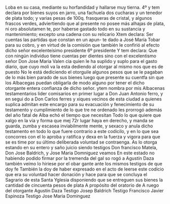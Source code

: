 Loba en su casa, mediante su horfandidad y hallarse muy tierna. 4º y tem declara por bienes suyos en jarro, una fachuela dos cucharas y un tenedor de plata todo; y varias pesas de 100q.
frasqueras de cristal, y algunos frascos verdes,
adviertiendo que al presente no posee más alhajas de plata, ni oro absolutamen
te, por haberse gastado todo en su sustancia y mantenimiento;
excepto una cadena con su relicario
Xtem declara: Ser cuentas las partidas que constan en un apun- te dado a José María Tobar para su cobro, y en virtud de la comisión que también le confirió al efecto dicho señor excelenteísimo presidente
6º presidente
Y tem declara: Que con ningún individuo tiene cuentas per
dientes sino con el excelentismo señor Don Jose Maria Valen
cia quien le ha suplido y suplo para el gasto diario, que cuyo
moli
va la esta dediendo al otorgar al mismo nos que es de
puesto
No le está dediciendo el otorguile algunos pesos que se le pagaban de lo más bien parado de sus bienes luego que presente su cuentfa sin que los Albacegas puedan obligarla de modo alguno por tener el dicho otorgante entera confianza de dicho señor.
ytem nombra por mis Albacenas testamentarios lider comisarios en primer lugar a Don Juan Antonio ferro, y en segui do a Don Carlos ferres y xiques vecinos de esta ciudad a quienes suplica admitan este encargo para su evacuación y
fenecimiento de su testamento y cumplimiento de lo que tre
ne ordenado les prorrogó además del año fatal de Alba echó el
tiempo que necesitan
Todo lo que quiere que xalgo en la via y forma que mej
72r lugar haya en derecho, y manda se guarda, zumba y escasea inviabilmente mente, y sexaco y anula dicho testamento en todo lo que fuere contrario a este codicilo, y en lo que sea concorres con el lo aproba y ratifica y dexa en la fuerza y vigora para que se es
time por su último deliberada voluntad se contraenga. As lo otorga estando en su entero y saño juicio siendo testigos Don francisco Matela, Don Jose Baldrich, y Jose Maria Domniguez veamos
En este estado no habiendo podido firmar por la tremenda del gal
so rogó a Agustín Daza también veímo lo hiriese por el obar
gante ante los mismos testigos de que doy fe
También la doy de haber expresado en el acto de leerse este codicio que
era su voluntad hacer donación y hace para que se concluya el Sagrario de esta Santa Yglesia disponiendo que se entreguen sus bienes la cantidad de cincuenta pesos de plata A propósito del oratorio de
A ruego del otorgante
Agustin Daza
Testigo Josep Baldrich
Testigo Francisco Javier Espinoza
Testigo Jose Maria Dominguez
